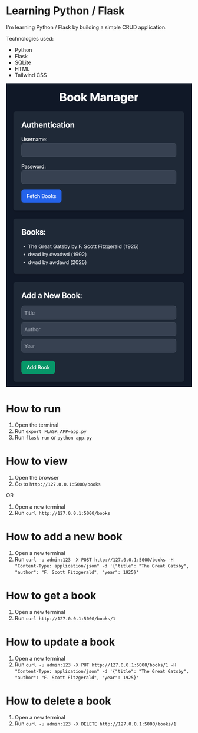 # Learning Python / Flask

I'm learning Python / Flask by building a simple CRUD application.

Technologies used:

- Python
- Flask
- SQLite
- HTML
- Tailwind CSS

![Preview](sqllite_auth_crud_static_html_tailwind/preview.png)

# How to run

1. Open the terminal
2. Run `export FLASK_APP=app.py`
3. Run `flask run` or `python app.py`

# How to view

1. Open the browser
2. Go to `http://127.0.0.1:5000/books`

OR

1. Open a new terminal
2. Run `curl http://127.0.0.1:5000/books`

# How to add a new book

1. Open a new terminal
2. Run `curl -u admin:123 -X POST http://127.0.0.1:5000/books -H "Content-Type: application/json" -d '{"title": "The Great Gatsby", "author": "F. Scott Fitzgerald", "year": 1925}'`

# How to get a book

1. Open a new terminal
2. Run `curl http://127.0.0.1:5000/books/1`

# How to update a book

1. Open a new terminal
2. Run `curl -u admin:123 -X PUT http://127.0.0.1:5000/books/1 -H "Content-Type: application/json" -d '{"title": "The Great Gatsby", "author": "F. Scott Fitzgerald", "year": 1925}'`

# How to delete a book

1. Open a new terminal
2. Run `curl -u admin:123 -X DELETE http://127.0.0.1:5000/books/1`
